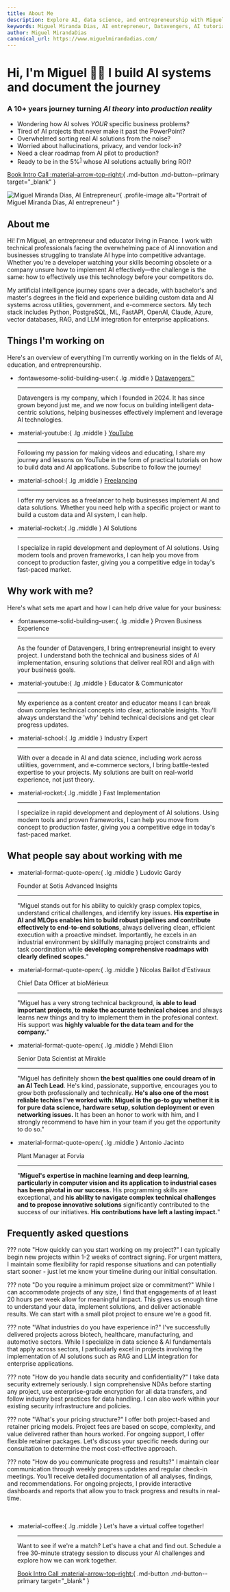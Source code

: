 ```yaml
---
title: About Me
description: Explore AI, data science, and entrepreneurship with Miguel Miranda Dias. Learn about Datavengers, AI tutorials, freelancing, and innovative AI solutions for businesses.
keywords: Miguel Miranda Dias, AI entrepreneur, Datavengers, AI tutorials
author: Miguel MirandaDias
canonical_url: https://www.miguelmirandadias.com/
---
```


<script type="application/ld+json">
{
  "@context": "https://schema.org",
  "@type": "Person",
  "name": "Miguel Miranda Dias",
  "url": "https://www.miguelmirandadias.com/",
  "image": "assets/@miguelmirandadias.jpg",
  "sameAs": [
    "https://www.youtube.com/@miguelmirandadias",
    "https://www.linkedin.com/in/miguelmirandadias/",
    "https://github.com/pandego"
    "https://www.skool.com/@mmiguel-dias-6954"
  ],
  "jobTitle": "Founder & CEO",
  "worksFor": {
    "@type": "Organization",
    "name": "Datavengers",
    "url": "https://www.datavengers.tech/"
  },
}
</script>

<div class="hero-section grid-container" markdown>

<div class="text-intro-grid" markdown>

# Hi, I'm Miguel 👋🏼 I build AI systems and document the journey

### A 10+ years journey turning *AI theory* into *production reality*

- Wondering how AI solves *YOUR* specific business problems?
- Tired of AI projects that never make it past the PowerPoint?
- Overwhelmed sorting real AI solutions from the noise?
- Worried about hallucinations, privacy, and vendor lock-in?
- Need a clear roadmap from AI pilot to production?
- Ready to be in the 5%<sup>[1](https://fortune.com/2025/08/18/mit-report-95-percent-generative-ai-pilots-at-companies-failing-cfo/)</sup> whose AI solutions actually bring ROI?

[Book Intro Call :material-arrow-top-right:](https://calendar.app.google/2FvRfdbidFFGPKcu6){ .md-button .md-button--primary target="_blank" }

</div>

<div class="profile-image-grid" markdown>

![Miguel Miranda Dias, AI Entrepreneur](assets/@miguelmirandadias.jpg){ .profile-image alt="Portrait of Miguel Miranda Dias, AI entrepreneur" }

</div>

</div>

## About me

Hi! I'm Miguel, an entrepreneur and educator living in France. I work with technical professionals facing the overwhelming pace of AI innovation and businesses struggling to translate AI hype into competitive advantage. Whether you're a developer watching your skills becoming obsolete or a company unsure how to implement AI effectively—the challenge is the same: how to effectively use this technology before your competitors do.

My artificial intelligence journey spans over a decade, with bachelor's and master's degrees in the field and experience building custom data and AI systems across utilities, government, and e-commerce sectors. My tech stack includes Python, PostgreSQL, ML, FastAPI, OpenAI, Claude, Azure, vector databases, RAG, and LLM integration for enterprise applications.

## Things I'm working on

Here's an overview of everything I'm currently working on in the fields of AI, education, and entrepreneurship.

<div class="grid cards" markdown>

-   :fontawesome-solid-building-user:{ .lg .middle } [Datavengers™](https://www.datavengers.tech/)

    ---

    Datavengers is my company, which I founded in 2024. It has since grown beyond just me, and we now focus on building intelligent data-centric solutions, helping businesses effectively implement and leverage AI technologies.

-   :material-youtube:{ .lg .middle } [YouTube](https://www.youtube.com/@pandego?sub_confirmation=1)

    ---

    Following my passion for making videos and educating, I share my journey and lessons on YouTube in the form of practical tutorials on how to build data and AI applications. Subscribe to follow the journey!

-   :material-school:{ .lg .middle } [Freelancing](https://calendar.app.google/2FvRfdbidFFGPKcu6)

    ---

    I offer my services as a freelancer to help businesses implement AI and data solutions. Whether you need help with a specific project or want to build a custom data and AI system, I can help.

-   :material-rocket:{ .lg .middle } AI Solutions

    ---

    I specialize in rapid development and deployment of AI solutions. Using modern tools and proven frameworks, I can help you move from concept to production faster, giving you a competitive edge in today's fast-paced market.

</div>

## Why work with me?

Here's what sets me apart and how I can help drive value for your business:

<div class="grid cards" markdown>

-   :fontawesome-solid-building-user:{ .lg .middle } Proven Business Experience

    ---

    As the founder of Datavengers, I bring entrepreneurial insight to every project. I understand both the technical and business sides of AI implementation, ensuring solutions that deliver real ROI and align with your business goals.

-   :material-youtube:{ .lg .middle } Educator & Communicator

    ---

    My experience as a content creator and educator means I can break down complex technical concepts into clear, actionable insights. You'll always understand the 'why' behind technical decisions and get clear progress updates.

-   :material-school:{ .lg .middle } Industry Expert

    ---

    With over a decade in AI and data science, including work across utilities, government, and e-commerce sectors, I bring battle-tested expertise to your projects. My solutions are built on real-world experience, not just theory.

-   :material-rocket:{ .lg .middle } Fast Implementation

    ---

    I specialize in rapid development and deployment of AI solutions. Using modern tools and proven frameworks, I can help you move from concept to production faster, giving you a competitive edge in today's fast-paced market.

</div>

## What people say about working with me

<div class="grid cards testimonials" markdown>

-   :material-format-quote-open:{ .lg .middle } Ludovic Gardy
    
    Founder at Sotis Advanced Insights

    ---
    
    "Miguel stands out for his ability to quickly grasp complex topics, understand critical challenges, and identify key issues. **His expertise in AI and MLOps enables him to build robust pipelines and contribute effectively to end-to-end solutions**, always delivering clean, efficient execution with a proactive mindset. Importantly, he excels in an industrial environment by skillfully managing project constraints and task coordination while **developing comprehensive roadmaps with clearly defined scopes.**"

-   :material-format-quote-open:{ .lg .middle } Nicolas Baillot d'Estivaux
    
    Chief Data Officer at bioMérieux

    ---

    "Miguel has a very strong technical background, **is able to lead important projects, to make the accurate technical choices** and always learns new things and try to implement them in the profesional context. His support was **highly valuable for the data team and for the company.**"

-   :material-format-quote-open:{ .lg .middle } Mehdi Elion
    
    Senior Data Scientist at Mirakle

    ---

    "Miguel has definitely shown **the best qualities one could dream of in an AI Tech Lead**. He's kind, passionate, supportive, encourages you to grow both professionally and technically. **He's also one of the most reliable techies I've worked with: Miguel is the go-to guy whether it is for pure data science, hardware setup, solution deployment or even networking issues.** It has been an honor to work with him, and I strongly recommend to have him in your team if you get the opportunity to do so."

-   :material-format-quote-open:{ .lg .middle } Antonio Jacinto
    
    Plant Manager at Forvia

    ---

    "**Miguel's expertise in machine learning and deep learning, particularly in computer vision and its application to industrial cases has been pivotal in our success.** His programming skills are exceptional, and **his ability to navigate complex technical challenges and to propose innovative solutions** significantly contributed to the success of our initiatives. **His contributions have left a lasting impact.**"

</div>

## Frequently asked questions

??? note "How quickly can you start working on my project?"
    I can typically begin new projects within 1-2 weeks of contract signing. For urgent matters, I maintain some flexibility for rapid response situations and can potentially start sooner - just let me know your timeline during our initial consultation.

??? note "Do you require a minimum project size or commitment?"
    While I can accommodate projects of any size, I find that engagements of at least 20 hours per week allow for meaningful impact. This gives us enough time to understand your data, implement solutions, and deliver actionable results. We can start with a small pilot project to ensure we're a good fit.

??? note "What industries do you have experience in?"
    I've successfully delivered projects across biotech, healthcare, manufacturing, and automotive sectors. While I specialize in data science & AI fundamentals that apply across sectors, I particularly excel in projects involving the implementation of AI solutions such as RAG and LLM integration for enterprise applications.

??? note "How do you handle data security and confidentiality?"
    I take data security extremely seriously. I sign comprehensive NDAs before starting any project, use enterprise-grade encryption for all data transfers, and follow industry best practices for data handling. I can also work within your existing security infrastructure and policies.

??? note "What's your pricing structure?"
    I offer both project-based and retainer pricing models. Project fees are based on scope, complexity, and value delivered rather than hours worked. For ongoing support, I offer flexible retainer packages. Let's discuss your specific needs during our consultation to determine the most cost-effective approach.

??? note "How do you communicate progress and results?"
    I maintain clear communication through weekly progress updates and regular check-in meetings. You'll receive detailed documentation of all analyses, findings, and recommendations. For ongoing projects, I provide interactive dashboards and reports that allow you to track progress and results in real-time.


<div class="grid cards" style="margin-top: 3rem" markdown>

-   :material-coffee:{ .lg .middle } Let's have a virtual coffee together!

    ---
    
    Want to see if we're a match? Let's have a chat and find out. Schedule a free 30-minute strategy session to discuss your AI challenges and explore how we can work together.

    [Book Intro Call :material-arrow-top-right:](https://calendar.app.google/2FvRfdbidFFGPKcu6){ .md-button .md-button--primary target="_blank" }

</div>